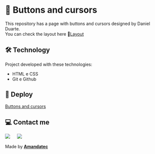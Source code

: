 #  🔘 Buttons and cursors

 This repository has a page with buttons and cursors designed by Daniel Duarte.<br>
 You can check the layout here 🔗[Layout](https://www.figma.com/community/file/1197534710257750520)

## 🛠️ Technology

Project developed with these technologies:

- HTML e CSS
- Git e Github

## 🚀 Deploy

[Buttons and cursors](https://)

##   💻 Contact me

 <a href="https://www.linkedin.com/in/amanda-oliveira-20/" target="_blank"><img src="https://img.shields.io/badge/-LinkedIn-%230077B5?style=for-the-badge&logo=linkedin&logoColor=white" style="margin-right: 2vw" target="_blank"></a>
  <a href="http://discordapp.com/users/Amandatec#4699" target="_blank"><img src="https://img.shields.io/badge/Discord-7289DA?style=for-the-badge&logo=discord&logoColor=white" target="_blank"></a>

 Made by [**Amandatec**](https://www.linkedin.com/in/amanda-oliveira-20/">)


